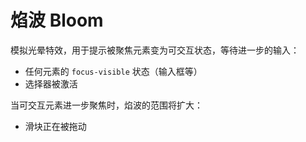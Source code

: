 # 焰波 Bloom

模拟光晕特效，用于提示被聚焦元素变为可交互状态，等待进一步的输入：

- 任何元素的 `focus-visible` 状态（输入框等）
- 选择器被激活

当可交互元素进一步聚焦时，焰波的范围将扩大：

- 滑块正在被拖动
